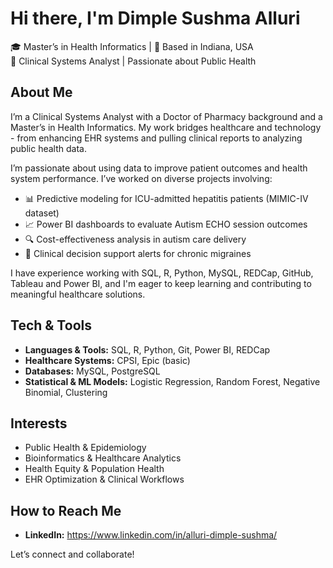 # Hi there, I'm Dimple Sushma Alluri

🎓 Master’s in Health Informatics | 📍 Based in Indiana, USA  
💼 Clinical Systems Analyst | Passionate about Public Health

## About Me

I’m a Clinical Systems Analyst with a Doctor of Pharmacy background and a Master’s in Health Informatics. My work bridges healthcare and technology - from enhancing EHR systems and pulling clinical reports to analyzing public health data.

I’m passionate about using data to improve patient outcomes and health system performance. I’ve worked on diverse projects involving:

- 📊 Predictive modeling for ICU-admitted hepatitis patients (MIMIC-IV dataset)
- 📈 Power BI dashboards to evaluate Autism ECHO session outcomes
- 🔍 Cost-effectiveness analysis in autism care delivery
- 🧠 Clinical decision support alerts for chronic migraines

I have experience working with SQL, R, Python, MySQL, REDCap, GitHub, Tableau and Power BI, and I'm eager to keep learning and contributing to meaningful healthcare solutions.

## Tech & Tools

- **Languages & Tools:** SQL, R, Python, Git, Power BI, REDCap  
- **Healthcare Systems:** CPSI, Epic (basic)
- **Databases:** MySQL, PostgreSQL  
- **Statistical & ML Models:** Logistic Regression, Random Forest, Negative Binomial, Clustering  

## Interests

- Public Health & Epidemiology  
- Bioinformatics & Healthcare Analytics  
- Health Equity & Population Health  
- EHR Optimization & Clinical Workflows

## How to Reach Me

- **LinkedIn:** https://www.linkedin.com/in/alluri-dimple-sushma/
  
Let’s connect and collaborate!
